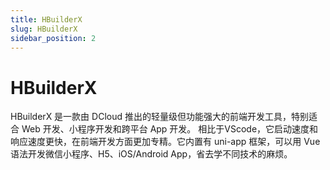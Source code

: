 ```yaml
---
title: HBuilderX
slug: HBuilderX
sidebar_position: 2
---
```



# HBuilderX

HBuilderX 是一款由 DCloud 推出的轻量级但功能强大的前端开发工具，特别适合 Web 开发、小程序开发和跨平台 App 开发。
相比于VScode，它启动速度和响应速度更快，在前端开发方面更加专精。它内置有 uni-app 框架，可以用 Vue 语法开发微信小程序、H5、iOS/Android App，省去学不同技术的麻烦。
